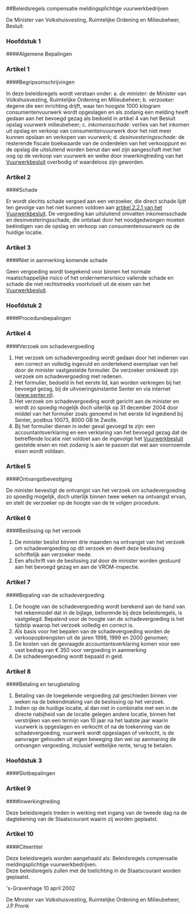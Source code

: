 <meta http-equiv='Content-Type' content='text/html; charset=utf-8' />

##Beleidsregels compensatie meldingsplichtige vuurwerkbedrijven

De Minister van Volkshuisvesting, Ruimtelijke Ordening en Milieubeheer,  Besluit:     
### Hoofdstuk  1  

####Algemene Bepalingen

### Artikel  1  

####Begripsomschrijvingen

In deze beleidsregels wordt verstaan onder:   a.  *de minister:*   de Minister van Volkshuisvesting, Ruimtelijke Ordening en Milieubeheer;    b.  *verzoeker:*   degene die een inrichting drijft, waar ten hoogste 1000 kilogram consumentenvuurwerk wordt opgeslagen en als zodanig een melding heeft gedaan aan het bevoegd gezag als bedoeld in artikel 4 van het Besluit opslag vuurwerk milieubeheer;    c.  *inkomensschade:*   verlies van het inkomen uit opslag en verkoop van consumentenvuurwerk door het niet meer kunnen opslaan en verkopen van vuurwerk;    d.  *desinvesteringsschade:*   de resterende fiscale boekwaarde van de onderdelen van het verkooppunt en de opslag die uitsluitend worden benut dan wel zijn aangeschaft met het oog op de verkoop van vuurwerk en welke door inwerkingtreding van het [Vuurwerkbesluit](../../../../../../AMvB/vuurwerkbesluit/BWBR0013360/README.md) overbodig of waardeloos zijn geworden.     

### Artikel  2  

####Schade

Er wordt slechts schade vergoed aan een verzoeker, die direct schade lijdt ten gevolge van het niet kunnen voldoen aan [artikel 2.2.1 van het Vuurwerkbesluit](../../../../../../AMvB/vuurwerkbesluit/BWBR0013360/README.md). De vergoeding kan uitsluitend omvatten inkomensschade en desinvesteringsschade, die ontstaat door het noodgedwongen moeten beëindigen van de opslag en verkoop van consumentenvuurwerk op de huidige locatie.  

### Artikel  3  

####Niet in aanmerking komende schade

Geen vergoeding wordt toegekend voor binnen het normale maatschappelijke risico of het ondernemersrisico vallende schade en schade die niet rechtstreeks voortvloeit uit de eisen van het [Vuurwerkbesluit](../../../../../../AMvB/vuurwerkbesluit/BWBR0013360/README.md).  

### Hoofdstuk  2  

####Procedurebepalingen

### Artikel  4  

####Verzoek om schadevergoeding

1.  Het verzoek om schadevergoeding wordt gedaan door het indienen van een correct en volledig ingevuld en ondertekend exemplaar van het door de minister vastgestelde formulier. De verzoeker omkleedt zijn verzoek om schadevergoeding met redenen.   
2.  Het formulier, bedoeld in het eerste lid, kan worden verkregen bij het bevoegd gezag, bij de uitvoeringsinstantie Senter en via internet (www.senter.nl).   
3.  Het verzoek om schadevergoeding wordt gericht aan de minister en wordt zo spoedig mogelijk doch uiterlijk op 31 december 2004 door middel van het formulier zoals genoemd in het eerste lid ingediend bij Senter, postbus 10073, 8000 GB te Zwolle.   
4.  Bij het formulier dienen in ieder geval gevoegd te zijn: een accountantsverklaring en een verklaring van het bevoegd gezag dat de betreffende locatie niet voldoet aan de ingevolge het [Vuurwerkbesluit](../../../../../../AMvB/vuurwerkbesluit/BWBR0013360/README.md) gestelde eisen en niet zodanig is aan te passen dat wel aan voornoemde eisen wordt voldaan.   

### Artikel  5  

####Ontvangstbevestiging

De minister bevestigt de ontvangst van het verzoek om schadevergoeding zo spoedig mogelijk, doch uiterlijk binnen twee weken na ontvangst ervan, en stelt de verzoeker op de hoogte van de te volgen procedure.  

### Artikel  6  

####Beslissing op het verzoek

1.  De minister beslist binnen drie maanden na ontvangst van het verzoek om schadevergoeding op dit verzoek en deelt deze beslissing schriftelijk aan verzoeker mede.   
2.  Een afschrift van de beslissing zal door de minister worden gestuurd aan het bevoegd gezag en aan de VROM-inspectie.   

### Artikel  7  

####Bepaling van de schadevergoeding

1.  De hoogte van de schadevergoeding wordt berekend aan de hand van het rekenmodel dat in de bijlage, behorende bij deze beleidsregels, is vastgelegd. Bepalend voor de hoogte van de schadevergoeding is het tijdstip waarop het verzoek volledig en correct is.   
2.  Als basis voor het bepalen van de schadevergoeding worden de verkoopopbrengsten uit de jaren 1998, 1999 en 2000 genomen;   
3.  De kosten van de gevraagde accountantsverklaring komen voor een vast bedrag van € 350 voor vergoeding in aanmerking   
4.  De schadevergoeding wordt bepaald in geld.   

### Artikel  8  

####Betaling en terugbetaling

1.  Betaling van de toegekende vergoeding zal geschieden binnen vier weken na de bekendmaking van de beslissing op het verzoek.   
2.  Indien op de huidige locatie, al dan niet in combinatie met een in de directe nabijheid van de locatie gelegen andere locatie, binnen het verstrijken van een termijn van 10 jaar na het laatste jaar waarin vuurwerk is opgeslagen en verkocht of na de toekenning van de schadevergoeding, vuurwerk wordt opgeslagen of verkocht, is de aanvrager gehouden uit eigen beweging dan wel op aanmaning de ontvangen vergoeding, inclusief wettelijke rente, terug te betalen.   

### Hoofdstuk  3  

####Slotbepalingen

### Artikel  9  

####Inwerkingtreding

Deze beleidsregels treden in werking met ingang van de tweede dag na de dagtekening van de Staatscourant waarin zij worden geplaatst.  

### Artikel  10  

####Citeertitel

Deze beleidsregels worden aangehaald als: Beleidsregels compensatie meldingsplichtige vuurwerkbedrijven.  
Deze beleidsregels zullen met de toelichting in de Staatscourant worden geplaatst.   

's-Gravenhage 
10 april 2002    

De 
Minister van Volkshuisvesting, Ruimtelijke Ordening en Milieubeheer, 
J.P.Pronk    
